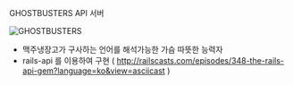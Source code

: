 GHOSTBUSTERS API 서버

![GHOSTBUSTERS](https://encrypted-tbn2.gstatic.com/images?q=tbn:ANd9GcQsjwAVEPjCZzlec63RZcbqXdIkrKW6LutaZdtx-fRETzZ1F46HW9k9Mw)

+ 맥주냉장고가 구사하는 언어를 해석가능한 가슴 따뜻한 능력자
+ rails-api 를 이용하여 구현 ( http://railscasts.com/episodes/348-the-rails-api-gem?language=ko&view=asciicast )
